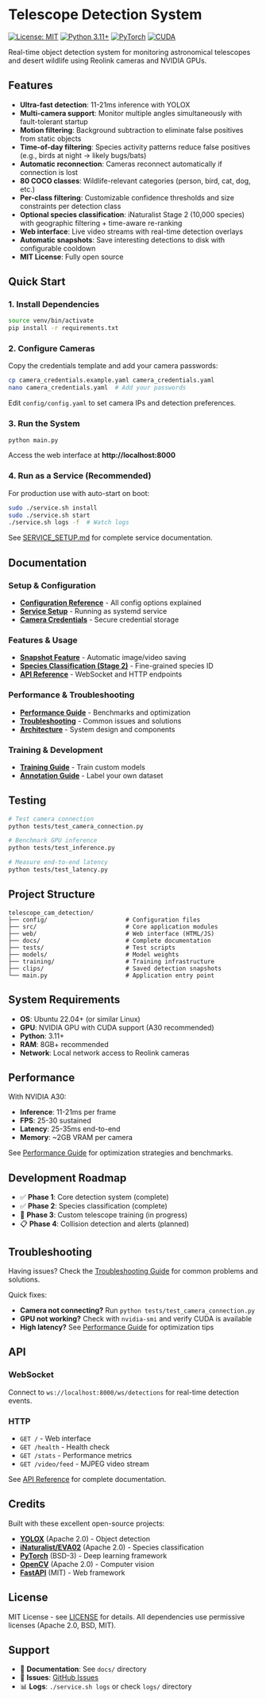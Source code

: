 # Telescope Detection System

[![License: MIT](https://img.shields.io/badge/License-MIT-yellow.svg)](https://opensource.org/licenses/MIT)
[![Python 3.11+](https://img.shields.io/badge/python-3.11+-blue.svg)](https://www.python.org/downloads/)
[![PyTorch](https://img.shields.io/badge/PyTorch-2.0+-ee4c2c.svg)](https://pytorch.org/)
[![CUDA](https://img.shields.io/badge/CUDA-11.8+-76B900.svg)](https://developer.nvidia.com/cuda-toolkit)

Real-time object detection system for monitoring astronomical telescopes and desert wildlife using Reolink cameras and NVIDIA GPUs.

## Features

- **Ultra-fast detection**: 11-21ms inference with YOLOX
- **Multi-camera support**: Monitor multiple angles simultaneously with fault-tolerant startup
- **Motion filtering**: Background subtraction to eliminate false positives from static objects
- **Time-of-day filtering**: Species activity patterns reduce false positives (e.g., birds at night → likely bugs/bats)
- **Automatic reconnection**: Cameras reconnect automatically if connection is lost
- **80 COCO classes**: Wildlife-relevant categories (person, bird, cat, dog, etc.)
- **Per-class filtering**: Customizable confidence thresholds and size constraints per detection class
- **Optional species classification**: iNaturalist Stage 2 (10,000 species) with geographic filtering + time-aware re-ranking
- **Web interface**: Live video streams with real-time detection overlays
- **Automatic snapshots**: Save interesting detections to disk with configurable cooldown
- **MIT License**: Fully open source

## Quick Start

### 1. Install Dependencies

```bash
source venv/bin/activate
pip install -r requirements.txt
```

### 2. Configure Cameras

Copy the credentials template and add your camera passwords:

```bash
cp camera_credentials.example.yaml camera_credentials.yaml
nano camera_credentials.yaml  # Add your passwords
```

Edit `config/config.yaml` to set camera IPs and detection preferences.

### 3. Run the System

```bash
python main.py
```

Access the web interface at **http://localhost:8000**

### 4. Run as a Service (Recommended)

For production use with auto-start on boot:

```bash
sudo ./service.sh install
sudo ./service.sh start
./service.sh logs -f  # Watch logs
```

See [SERVICE_SETUP.md](docs/setup/SERVICE_SETUP.md) for complete service documentation.

## Documentation

### Setup & Configuration
- **[Configuration Reference](docs/setup/CONFIG_REFERENCE.md)** - All config options explained
- **[Service Setup](docs/setup/SERVICE_SETUP.md)** - Running as systemd service
- **[Camera Credentials](camera_credentials.example.yaml)** - Secure credential storage

### Features & Usage
- **[Snapshot Feature](docs/features/SNAPSHOT_FEATURE.md)** - Automatic image/video saving
- **[Species Classification (Stage 2)](docs/features/STAGE2_SETUP.md)** - Fine-grained species ID
- **[API Reference](docs/api/API_REFERENCE.md)** - WebSocket and HTTP endpoints

### Performance & Troubleshooting
- **[Performance Guide](docs/PERFORMANCE.md)** - Benchmarks and optimization
- **[Troubleshooting](docs/TROUBLESHOOTING.md)** - Common issues and solutions
- **[Architecture](docs/architecture/ARCHITECTURE.md)** - System design and components

### Training & Development
- **[Training Guide](docs/training/TRAINING_GUIDE.md)** - Train custom models
- **[Annotation Guide](docs/training/ANNOTATION_GUIDE.md)** - Label your own dataset

## Testing

```bash
# Test camera connection
python tests/test_camera_connection.py

# Benchmark GPU inference
python tests/test_inference.py

# Measure end-to-end latency
python tests/test_latency.py
```

## Project Structure

```
telescope_cam_detection/
├── config/                      # Configuration files
├── src/                         # Core application modules
├── web/                         # Web interface (HTML/JS)
├── docs/                        # Complete documentation
├── tests/                       # Test scripts
├── models/                      # Model weights
├── training/                    # Training infrastructure
├── clips/                       # Saved detection snapshots
└── main.py                      # Application entry point
```

## System Requirements

- **OS**: Ubuntu 22.04+ (or similar Linux)
- **GPU**: NVIDIA GPU with CUDA support (A30 recommended)
- **Python**: 3.11+
- **RAM**: 8GB+ recommended
- **Network**: Local network access to Reolink cameras

## Performance

With NVIDIA A30:
- **Inference**: 11-21ms per frame
- **FPS**: 25-30 sustained
- **Latency**: 25-35ms end-to-end
- **Memory**: ~2GB VRAM per camera

See [Performance Guide](docs/PERFORMANCE.md) for optimization strategies and benchmarks.

## Development Roadmap

- ✅ **Phase 1**: Core detection system (complete)
- ✅ **Phase 2**: Species classification (complete)
- 🔨 **Phase 3**: Custom telescope training (in progress)
- 📋 **Phase 4**: Collision detection and alerts (planned)

## Troubleshooting

Having issues? Check the [Troubleshooting Guide](docs/TROUBLESHOOTING.md) for common problems and solutions.

Quick fixes:
- **Camera not connecting?** Run `python tests/test_camera_connection.py`
- **GPU not working?** Check with `nvidia-smi` and verify CUDA is available
- **High latency?** See [Performance Guide](docs/PERFORMANCE.md) for optimization tips

## API

### WebSocket
Connect to `ws://localhost:8000/ws/detections` for real-time detection events.

### HTTP
- `GET /` - Web interface
- `GET /health` - Health check
- `GET /stats` - Performance metrics
- `GET /video/feed` - MJPEG video stream

See [API Reference](docs/api/API_REFERENCE.md) for complete documentation.

## Credits

Built with these excellent open-source projects:

- **[YOLOX](https://github.com/Megvii-BaseDetection/YOLOX)** (Apache 2.0) - Object detection
- **[iNaturalist/EVA02](https://github.com/huggingface/pytorch-image-models)** (Apache 2.0) - Species classification
- **[PyTorch](https://pytorch.org/)** (BSD-3) - Deep learning framework
- **[OpenCV](https://opencv.org/)** (Apache 2.0) - Computer vision
- **[FastAPI](https://fastapi.tiangolo.com/)** (MIT) - Web framework

## License

MIT License - see [LICENSE](LICENSE) for details. All dependencies use permissive licenses (Apache 2.0, BSD, MIT).

## Support

- 📖 **Documentation**: See `docs/` directory
- 🐛 **Issues**: [GitHub Issues](https://github.com/filthyrake/telescope_cam_detection/issues)
- 📊 **Logs**: `./service.sh logs` or check `logs/` directory
